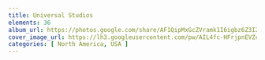 ```yaml
---
title: Universal Studios
elements: 36
album_url: https://photos.google.com/share/AF1QipMxGcZVramk1I6igbz6Z3I2t3TvLaHOmvs7vyLAS109lwm7tGGLPb2o5YDiwero6w?key=MUJrTVJEbk9zZFlGSWhnQV8wM0p2d0VIdEdhOWF3
cover_image_url: https://lh3.googleusercontent.com/pw/AIL4fc-HFrjpnEVZczR3G16yb2rx7wZD3_VSKuBlnw9MraEf82B-77fnlVqHSjwkmVt2lpzrg8gjGtTnvThTJNxtD2WRWi6Z3pwAG-VyGwYQX8svsRyTQfVETjCJxXlfxBjDPB5U44_GoKugl6DzZoCGXhblP7UHaAGKJS-t7lQniUyutJWY-IJKstHHJGcDL3nTlh5PJL0acNAojnfYSRXiPPiHbzcyh2ncUaTwXu3vsHXT4PQcVCP_mntsDhgiZWZ-PsDCGmQeupVO4zHna3pQ8vUVUE395kcefSzC_rWqv70umSiK_kQRxxiPIK-LyiWv8IPmkHfwx5svHDHKYBLgWkXeSurYA7TCpQpxCD58JhXu2QcIPBioDVqHGXsQ3vuWvx6lJaqnDUlgkaE8EnLrMo32QuAkXEU5eNEpcItQXHq1E2Ge-43j4dUqirEH7L11jno7azhTBXUAETR0ad21VHn6ZKb8zHnNBLKWIJBhAjCMfg39a2ihPeoDxGgq-EgSx6IQ9xZC2Tyvdot4su6hClEihVY7EKJuZfbQltsdUTMIpf3n1hckcCLfM6bzrdPj3WU8q2PrO-m4v527HMF461u6_HFcLUWdbbH0nmn63x5v1H_F-_iPPLXTqxgHyflUzCUkakkiT_tlVGI0ixV8dQVKc6Rab5Ps_jaUNgkvqYzdIE5Lq9OWNMeePG53wjFAuHy4ejzU_pzjSymQ_6satAh1L6tXXQfIeqfE5-oyKJyPUfGglmILon7aO3Gw7OXSidgSD4KIVTKpEjje9mMXsiFHGf19ysYKW5GVYOtx0zXlD2k1Ck5GZoo2ti7VeT7oo-kI8CSeCT8dWb68ls70M67a_iQ0qFOWAT5zDaocgunQTwbc38BhjJucunGy6GN7p_lEXnmg0QKEBvhdZHgO2WRW8vp7Kk2-m2lzYAa8vfjm_OjOiJ7t2wkDS-YMM6GMB4teV2FeBrlP9hV2aYpTT6zpL2GEAzm0vaZjLIy1_jLbPXNwxR1R4KXquwFxKywHm8Cr=s239-p-k-no?authuser=0
categories: [ North America, USA ]
---
```


